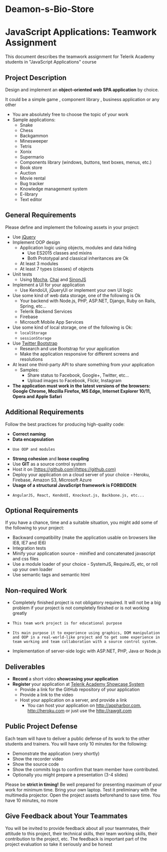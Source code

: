 # Deamon-s-Bio-Store

# JavaScript Applications: Teamwork Assignment

This document describes the teamwork assignment for Telerik Academy students in "JavaScript Applications" course

## Project Description

Design and implement an **object-oriented web SPA application** by choice.

It could be a simple game , component library , business application or any other
- You are absolutely free to choose the topic of your work
- Sample applications:
  - Snake
  - Chess
  - Backgammon
  - Minesweeper
  - Tetris
  - Xonix
  - Supermario
  - Components library (windows, buttons, text boxes, menus, etc.)
  - Book store
  - Auction
  - Movie rental
  - Bug tracker
  - Knowledge management system
  - E-library
  - Text editor

## General Requirements
Please define and implement the following assets in your project:
- Use [jQuery](https://jquery.com/)
- Implement OOP design
  - Application logic using objects, modules and data hiding
    - Use ES2015 classes and mixins
    - Both Prototypal and classical inheritances are Ok
  - At least 3 modules
  - At least 7 types (classes) of objects
- Unit tests
  - Using [Mocha](https://mochajs.org/), [Chai](http://chaijs.com/) and [SinonJS](http://sinonjs.org/)
- Implement a UI for your application
  - Use KendoUI, jQueryUI or implement your own UI logic
- Use some kind of web data storage, one of the following is Ok
  - Your backend with Node.js, PHP, ASP.NET, Django, Ruby on Rails, Spring, etc...
  - Telerik Backend Services
  - Firebase
  - Microsoft Mobile App Services
- Use some kind of local storage, one of the following is Ok:
  - `localStorage`
  - `sessionStorage`
- Use [Twitter Bootstrap](https://getbootstrap.com/)
  - Research and use Bootstrap for your application
  - Make the application responsive for different screens and resolutions
- At least one third-party API to share something from your application
  - Samples:
    - Share status to Facebook, Google+, Twitter, etc...
    - Upload images to Facebook, Flickr, Instagram
-   **The application must work in the latest versions of the browsers: Google Chrome, Mozilla Firefox, MS Edge, Internet Explorer 10/11, Opera and Apple Safari**

##  Additional Requirements
Follow the best practices for producing high-quality code:
-   **Correct naming**
-   **Data encapsulation**
  -     Use OOP and modules
-   **Strong cohesion** and **loose coupling**
-   Use **GIT** as a source control system
-   Host it on [https://github.com](https://github.com)
-   Deploy your application on a cloud server of your choice - Heroku, Firebase, Amazon S3, Microsoft Azure
-   **Usage of a structural JavaScript framework is FORBIDDEN**:
  -     AngularJS, React, KendoUI, Knockout.js, Backbone.js, etc...

##  Optional Requirements
If you have a chance, time and a suitable situation, you might add some of the following to your project:
-   Backward compatibility (make the application usable on browsers like IE8, IE7 and IE6)
-   Integration tests
-   Minify your application source - minified and concatenated javascript and css files
-   Use a module loader of your choice - SystemJS, RequireJS, etc, or roll up your own loader
-   Use semantic tags and semantic html

##  Non-required Work
-   Completely finished project is not obligatory required. It will not be a big problem if your project is not completely finished or is not working greatly
  -     This team work project is for educational purpose
  -     Its main purpose it to experience using graphics, DOM manipulation and OOP in a real-world-like project and to get some experience in team working and team collaboration with a source control system.
-   Implementation of server-side logic with ASP.NET, PHP, Java or Node.js

##  Deliverables

- **Record** a short video **showcasing your application**
- **Register** your application at [Telerik Academy Showcase System](http://best.telerikacademy.com)
  - Provide a link for the GitHub repository of your application
  - Provide a link to the video
  - Host your application on a server, and provide a link
    - You can host your application on http://appharbor.com, http://heroku.com or just use the http://rawgit.com

##  Public Project Defense
Each team will have to deliver a public defense of its work to the other students and trainers. You will have only 10 minutes for the following:
- Demonstrate the application (very shortly)
- Show the recorder video
- Show the source code
- Show the commits logs to confirm that team member have contributed.
- Optionally you might prepare a presentation (3-4 slides)

Please be **strict in timing!** Be well prepared for presenting maximum of your work for minimum time. Bring your own laptop. Test it preliminary with the multimedia projector. Open the project assets beforehand to save time. You have 10 minutes, no more

##  Give Feedback about Your Teammates
You will be invited to provide feedback about all your teammates, their attitude to this project, their technical skills, their team working skills, their contribution to the project, etc. The feedback is important part of the project evaluation so take it seriously and be honest
